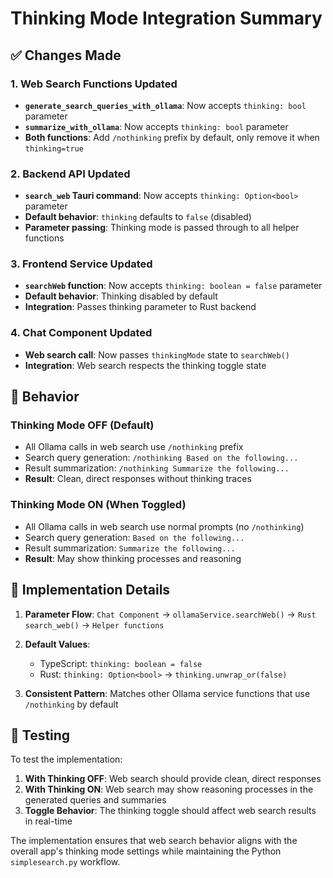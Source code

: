 # Thinking Mode Integration Summary

## ✅ **Changes Made**

### **1. Web Search Functions Updated**
- **`generate_search_queries_with_ollama`**: Now accepts `thinking: bool` parameter
- **`summarize_with_ollama`**: Now accepts `thinking: bool` parameter
- **Both functions**: Add `/nothinking` prefix by default, only remove it when `thinking=true`

### **2. Backend API Updated**
- **`search_web` Tauri command**: Now accepts `thinking: Option<bool>` parameter
- **Default behavior**: `thinking` defaults to `false` (disabled)
- **Parameter passing**: Thinking mode is passed through to all helper functions

### **3. Frontend Service Updated**
- **`searchWeb` function**: Now accepts `thinking: boolean = false` parameter
- **Default behavior**: Thinking disabled by default
- **Integration**: Passes thinking parameter to Rust backend

### **4. Chat Component Updated**
- **Web search call**: Now passes `thinkingMode` state to `searchWeb()`
- **Integration**: Web search respects the thinking toggle state

## 🎯 **Behavior**

### **Thinking Mode OFF (Default)**
- All Ollama calls in web search use `/nothinking` prefix
- Search query generation: `/nothinking Based on the following...`
- Result summarization: `/nothinking Summarize the following...`
- **Result**: Clean, direct responses without thinking traces

### **Thinking Mode ON (When Toggled)**
- All Ollama calls in web search use normal prompts (no `/nothinking`)
- Search query generation: `Based on the following...`
- Result summarization: `Summarize the following...`
- **Result**: May show thinking processes and reasoning

## 🔧 **Implementation Details**

1. **Parameter Flow**: `Chat Component` → `ollamaService.searchWeb()` → `Rust search_web()` → `Helper functions`

2. **Default Values**: 
   - TypeScript: `thinking: boolean = false`
   - Rust: `thinking: Option<bool>` → `thinking.unwrap_or(false)`

3. **Consistent Pattern**: Matches other Ollama service functions that use `/nothinking` by default

## 🧪 **Testing**

To test the implementation:

1. **With Thinking OFF**: Web search should provide clean, direct responses
2. **With Thinking ON**: Web search may show reasoning processes in the generated queries and summaries
3. **Toggle Behavior**: The thinking toggle should affect web search results in real-time

The implementation ensures that web search behavior aligns with the overall app's thinking mode settings while maintaining the Python `simplesearch.py` workflow.
